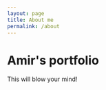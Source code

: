 ```yaml
---
layout: page
title: About me
permalink: /about
---
```


# Amir's portfolio

This will blow your mind!
